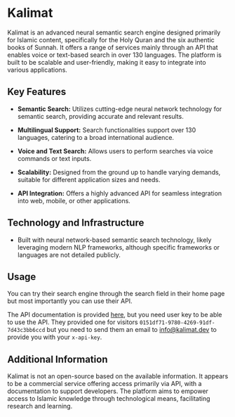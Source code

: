 # Kalimat

Kalimat is an advanced neural semantic search engine designed primarily for Islamic content, specifically for the Holy Quran and the six authentic books of Sunnah. It offers a range of services mainly through an API that enables voice or text-based search in over 130 languages. The platform is built to be scalable and user-friendly, making it easy to integrate into various applications.

## Key Features

- **Semantic Search:** Utilizes cutting-edge neural network technology for semantic search, providing accurate and relevant results.
    
- **Multilingual Support:** Search functionalities support over 130 languages, catering to a broad international audience.
    
- **Voice and Text Search:** Allows users to perform searches via voice commands or text inputs.
    
- **Scalability:** Designed from the ground up to handle varying demands, suitable for different application sizes and needs.
    
- **API Integration:** Offers a highly advanced API for seamless integration into web, mobile, or other applications.
    

## Technology and Infrastructure

- Built with neural network-based semantic search technology, likely leveraging modern NLP frameworks, although specific frameworks or languages are not detailed publicly.

## Usage

You can try their search engine through the search field in their home page but most importantly you can use their API.

The API documentation is provided [here](https://api.kalimat.dev/docs/), but you need user key to be able to use the API. They provided one for visitors `0151df71-9780-4269-91df-7d43c3bb6ccd` but you need to send them an email to [info@kalimat.dev](mailto:info@kalimat.dev) to provide you with your `x-api-key`.
## Additional Information

Kalimat is not an open-source based on the available information. It appears to be a commercial service offering access primarily via API, with a documentation to support developers. The platform aims to empower access to Islamic knowledge through technological means, facilitating research and learning.